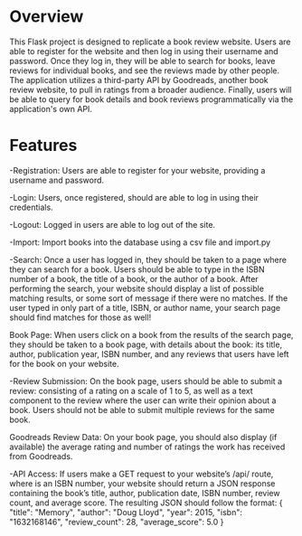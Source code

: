 # Overview
This Flask project is designed to replicate a book review website. Users are able to register for the website and then log in using their username and password. Once they log in, they will be able to search for books, leave reviews for individual books, and see the reviews made by other people. The application utilizes a third-party API by Goodreads, another book review website, to pull in ratings from a broader audience. Finally, users will be able to query for book details and book reviews programmatically via the application's own API.

# Features
-Registration: Users are  able to register for your website, providing a username and password.

-Login: Users, once registered, should are able to log in using their credentials.

-Logout: Logged in users are able to log out of the site.

-Import: Import books into the database using a csv file and import.py

-Search: Once a user has logged in, they should be taken to a page where they can search for a book. Users should be able to type in the ISBN number of a book, the title of a book, or the author of a book. After performing the search, your website should display a list of possible matching results, or some sort of message if there were no matches. If the user typed in only part of a title, ISBN, or author name, your search page should find matches for those as well!

Book Page: When users click on a book from the results of the search page, they should be taken to a book page, with details about the book: its title, author, publication year, ISBN number, and any reviews that users have left for the book on your website.

-Review Submission: On the book page, users should be able to submit a review: consisting of a rating on a scale of 1 to 5, as well as a text component to the review where the user can write their opinion about a book. Users should not be able to submit multiple reviews for the same book.

Goodreads Review Data: On your book page, you should also display (if available) the average rating and number of ratings the work has received from Goodreads.


-API Access: If users make a GET request to your website’s /api/<isbn> route, where <isbn> is an ISBN number, your website should return a JSON response containing the book’s title, author, publication date, ISBN number, review count, and average score. The resulting JSON should follow the format:
{
    "title": "Memory",
    "author": "Doug Lloyd",
    "year": 2015,
    "isbn": "1632168146",
    "review_count": 28,
    "average_score": 5.0
}
